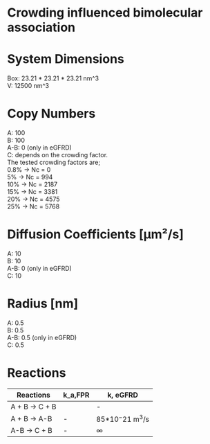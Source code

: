 # Crowding influenced bimolecular association
# System Dimensions  
Box: 23.21 * 23.21 * 23.21 nm^3  
V: 12500 nm^3  

# Copy Numbers  
A: 100  
B: 100  
A-B: 0	(only in eGFRD)  
C: depends on the crowding factor.  
The tested crowding factors are;  
0.8% -> Nc = 0  
5%   -> Nc = 994  
10%  -> Nc = 2187  
15%  -> Nc = 3381  
20%  -> Nc = 4575  
25%  -> Nc = 5768  

# Diffusion Coefficients [µm²/s]  
A: 10  
B: 10  
A-B: 0  (only in eGFRD)  
C: 10  

# Radius [nm]  
A: 0.5  
B: 0.5  
A-B: 0.5  (only in eGFRD)  
C: 0.5  

# Reactions
				
| Reactions | k_a,FPR| k, eGFRD|  
| --- | --- | --- |  
| A + B -> C + B |    | - |  
| A + B -> A-B | - | 85*$10^-21$ m$^3$/s |  
| A-B -> C + B | - | $\infty$ |  
